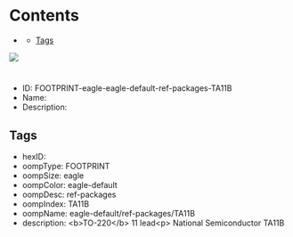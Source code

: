 



Contents
========

* [](#)
	* [Tags](#tags)
  
![][im]
# 

- ID: FOOTPRINT-eagle-eagle-default-ref-packages-TA11B
- Name: 
- Description: 

## Tags

- hexID: 
- oompType: FOOTPRINT
- oompSize: eagle
- oompColor: eagle-default
- oompDesc: ref-packages
- oompIndex: TA11B
- oompName: eagle-default/ref-packages/TA11B
- description: &lt;b&gt;TO-220&lt;/b&gt; 11 lead&lt;p&gt;&#xD;
National Semiconductor TA11B



[im]: image.png
